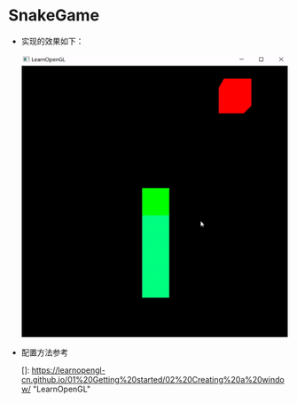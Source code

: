 # SnakeGame
- 实现的效果如下：

  ![](snake_demo.gif)

- 配置方法参考 

  []: https://learnopengl-cn.github.io/01%20Getting%20started/02%20Creating%20a%20window/	"LearnOpenGL"

  